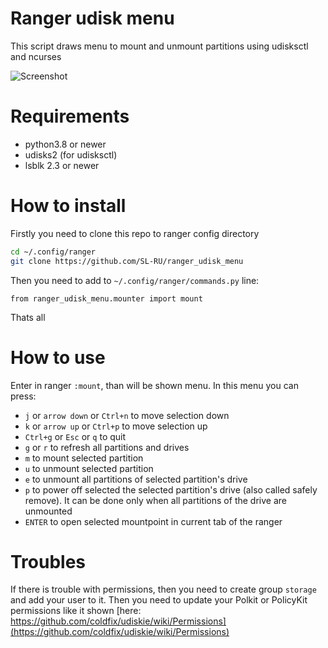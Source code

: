 # Ranger udisk menu
This script draws menu to mount and unmount partitions using udisksctl and ncurses

![Screenshot](screenshot.png)

# Requirements
- python3.8 or newer
- udisks2 (for udisksctl)
- lsblk 2.3 or newer

# How to install
Firstly you need to clone this repo to ranger config directory

```Bash
cd ~/.config/ranger
git clone https://github.com/SL-RU/ranger_udisk_menu
```

Then you need to add to `~/.config/ranger/commands.py` line: 

```Python3
from ranger_udisk_menu.mounter import mount
```

Thats all

# How to use
Enter in ranger `:mount`, than will be shown menu. In this menu you can press:

- `j` or `arrow down` or `Ctrl+n` to move selection down
- `k` or `arrow up` or `Ctrl+p` to move selection up
- `Ctrl+g` or `Esc` or `q` to quit
- `g` or `r` to refresh all partitions and drives
- `m` to mount selected partition
- `u` to unmount selected partition
- `e` to unmount all partitions of selected partition's drive
- `p` to power off selected the selected partition's drive (also called safely remove). It can be done only when all partitions of the drive are unmounted
- `ENTER` to open selected mountpoint in current tab of the ranger

# Troubles

If there is trouble with permissions, then you need to create group `storage` and add your user to it. Then you need to update your Polkit or PolicyKit permissions like it shown [here: https://github.com/coldfix/udiskie/wiki/Permissions](https://github.com/coldfix/udiskie/wiki/Permissions)
